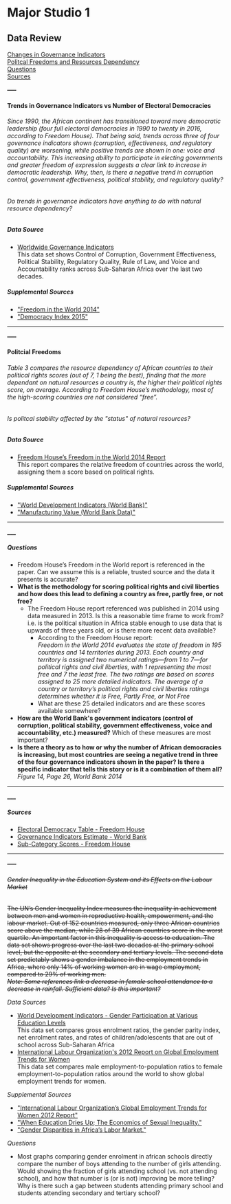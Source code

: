 # Major Studio 1

## Data Review
[Changes in Governance Indicators](#gov)  
[Politcal Freedoms and Resources Dependency](#freedoms)  
[Questions](#questions)  
[Sources](#sources)

**–––**<a name="gov"></a>
#### Trends in Governance Indicators vs Number of Electoral Democracies
###### Since 1990, the African continent has transitioned toward more democratic leadership (four full electoral democracies in 1990 to twenty in 2016, according to Freedom House). That being said, trends across three of four governance indicators shown (corruption, effectiveness, and regulatory quality) are worsening, while positive trends are shown in one: voice and accountability. This increasing ability to participate in electing governments and greater freedom of expression suggests a clear link to increase in democratic leadership. Why, then, is there a negative trend in corruption control, government effectiveness, political stability, and regulatory quality?  
###### Do trends in governance indicators have anything to do with natural resource dependency?

##### *Data Source*  
* [Worldwide Governance Indicators](http://databank.worldbank.org/data/Governance/id/398b56e9)  
This data set shows Control of Corruption, Government Effectiveness, Political Stability, Regulatory Quality, Rule of Law, and Voice and Accountability ranks across Sub-Saharan Africa over the last two decades.  

##### *Supplemental Sources*  
* ["Freedom in the World 2014"](https://freedomhouse.org/sites/default/files/FIW2014%20Booklet.pdf)
* ["Democracy Index 2015"](http://www.eiu.com/Handlers/WhitepaperHandler.ashx?fi=EIU-Democracy-Index-2015.pdf&mode=wp&campaignid=DemocracyIndex2015)  

___
**–––**<a name="freedoms"></a>
#### Politcial Freedoms
###### Table 3 compares the resource dependency of African countries to their political rights scores (out of 7, 1 being the best), finding that the more dependant on natural resources a country is, the higher their political rights score, on average. According to Freedom House’s methodology, most of the high-scoring countries are not considered “free”.  
###### Is politcal stability affected by the "status" of natural resources?

##### *Data Source*
* [Freedom House’s Freedom in the World 2014 Report](https://freedomhouse.org/sites/default/files/FIW2014%20Booklet.pdf)  
This report compares the relative freedom of countries across the world, assigning them a score based on political rights.

##### *Supplemental Sources*
* ["World Development Indicators (World Bank)"](http://wdi.worldbank.org/table/3.14)
* ["Manufacturing Value (World Bank Data)"](http://wdi.worldbank.org/table/3.14)

___
**___**<a name="questions"></a>
##### *Questions*
* Freedom House’s Freedom in the World report is referenced in the paper. Can we assume this is a reliable, trusted source and the data it presents is accurate?
* **What is the methodology for scoring political rights and civil liberties and how does this lead to defining a country as free, partly free, or not free?**
    * The Freedom House report referenced was published in 2014 using data measured in 2013. Is this a reasonable time frame to work from? i.e. is the political situation in Africa stable enough to use data that is upwards of three years old, or is there more recent data available?
        * According to the Freedom House report:  
        *Freedom in the World 2014 evaluates the state of freedom in 195 countries and 14 territories during 2013. Each country and territory is assigned two numerical ratings—from 1 to 7—for political rights and civil liberties, with 1 representing the most free and 7 the least free. The two ratings are based on scores assigned to 25 more detailed indicators. The average of a country or territory’s political rights and civil liberties ratings determines whether it is Free, Partly Free, or Not Free*
        * What are these 25 detailed indicators and are these scores available somewhere?
* **How are the World Bank's government indicators (control of corruption, political stability, government effectiveness, voice and accountability, etc.) measured?** Which of these measures are most important?
* **Is there a theory as to how or why the number of African democracies is increasing, but most countries are seeing a negative trend in three of the four governance indicators shown in the paper? Is there a specific indicator that tells this story or is it a combination of them all?**  
    *Figure 14, Page 26, World Bank 2014*

---
**___**<a name="sources"></a>
##### *Sources*
* [Electoral Democracy Table - Freedom House](https://github.com/svickars/major-studio-1/blob/master/quantitativeDataSources/ElectoralDemocracyTable_FH.xlsx)
* [Governance Indicators Estimate - World Bank](https://github.com/svickars/major-studio-1/blob/master/quantitativeDataSources/GovernanceIndicators-worldbank.txt)
* [Sub-Category Scores - Freedom House](https://github.com/svickars/major-studio-1/blob/master/quantitativeDataSources/SubCategoryScores_FH.xlsx)

---
**–––**
###### ~~Gender Inequality in the Education System and its Effects on the Labour Market~~
~~The UN’s Gender Inequality Index measures the inequality in achievement between men and women in reproductive health, empowerment, and the labour market. Out of 152 countries measured, only three African countries score above the median, while 28 of 39 African countries score in the worst quartile. An important factor in this inequality is access to education. The data set shows progress over the last two decades at the primary school level, but the opposite at the secondary and tertiary levels. The second data set predictably shows a gender imbalance in the employment trends in Africa, where only 14% of working women are in wage employment, compared to 29% of working men.   
*Note: Some references link a decrease in female school attendance to a decrease in rainfall. Sufficient data? Is this important?*~~

*Data Sources*
* [World Development Indicators - Gender Participation at Various Education Levels](http://databank.worldbank.org/data/reports.aspx?Report_Name=Gross-Enrolment-Ratio&Id=cb705e48)  
  This data set compares gross enrolment ratios, the gender parity index, net enrolment rates, and rates of children/adolescents that are out of school across Sub-Saharan Africa  
* [International Labour Organization's 2012 Report on Global Employment Trends for Women](http://www.ilo.org/wcmsp5/groups/public/---dgreports/---dcomm/documents/publication/wcms_195447.pdf)  
   This data set compares male employment-to-population ratios to female employment-to-population ratios around the world to show global employment trends for women.

*Supplemental Sources*
* ["International Labour Organization’s Global Employment Trends for Women 2012 Report"](http://www.ilo.org/wcmsp5/groups/public/---dgreports/---dcomm/documents/publication/wcms_195447.pdf)
* ["When Education Dries Up; The Economics of Sexual Inequality."](http://www.economist.com/news/finance-and-economics/21588927-new-research-hints-better-method-ensure-girls-africa-stay-school-when)
* ["Gender Disparities in Africa’s Labor Market."](http://www.afd.fr/jahia/webdav/site/afd/shared/PUBLICATIONS/RECHERCHE/Scientifiques/Co-editions/Gender-disparities-labour-market.pdf)

*Questions*
* Most graphs comparing gender enrolment in african schools directly compare the number of boys attending to the number of girls attending. Would showing the fraction of girls attending school (vs. not attending school), and how that number is (or is not) improving be more telling?  Why is there such a gap between students attending primary school and students attending secondary and tertiary school?